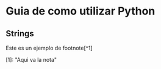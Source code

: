 Guia de como utilizar Python
==============================


Strings
-------


Este es un ejemplo de footnote[^1]













[1]: "Aqui va la nota"
